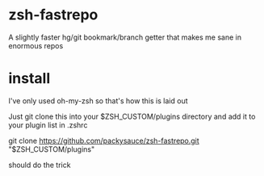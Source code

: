 # zsh-fastrepo
A slightly faster hg/git bookmark/branch getter that makes me sane in enormous repos

# install
I've only used oh-my-zsh so that's how this is laid out

Just git clone this into your $ZSH_CUSTOM/plugins directory and add it to your plugin list in .zshrc

  git clone https://github.com/packysauce/zsh-fastrepo.git "$ZSH_CUSTOM/plugins"

should do the trick
